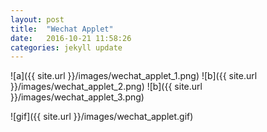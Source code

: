 ```yaml
---
layout: post
title:  "Wechat Applet"
date:   2016-10-21 11:58:26
categories: jekyll update
---
```



![a]({{ site.url }}/images/wechat_applet_1.png)
![b]({{ site.url }}/images/wechat_applet_2.png)
![b]({{ site.url }}/images/wechat_applet_3.png)

![gif]({{ site.url }}/images/wechat_applet.gif)


